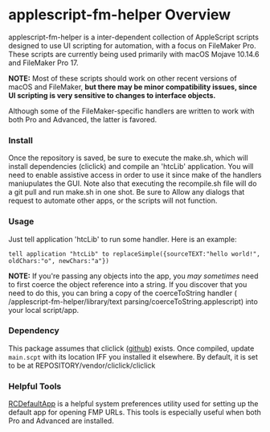 # applescript-fm-helper Overview
applescript-fm-helper is a inter-dependent collection of AppleScript scripts designed to use UI scripting for automation, with a focus on FileMaker Pro. These scripts are currently being used primarily with macOS Mojave 10.14.6 and FileMaker Pro 17.

**NOTE:** Most of these scripts should work on other recent versions of macOS and FileMaker, **but there may be minor compatibility issues, since UI scripting is very sensitive to changes to interface objects.**

Although some of the FileMaker-specific handlers are written to work with both Pro and Advanced, the latter is favored.


### Install
Once the repository is saved, be sure to execute the make.sh, which will install dependencies (cliclick) and compile an 'htcLib' application. You will need to enable assistive access in order to use it since make of the handlers maniupulates the GUI. Note also that executing the recompile.sh file will do a git pull and run make.sh in one shot. Be sure to Allow any dialogs that request to automate other apps, or the scripts will not function. 

### Usage
Just tell application 'htcLib' to run some handler. Here is an example:

```-- AppleScript
tell application "htcLib" to replaceSimple({sourceTEXT:"hello world!", oldChars:"o", newChars:"a"})
```

**NOTE:** If you're passing any objects into the app, you _may sometimes_ need to first coerce the object reference into a string. If you discover that you need to do this, you can bring a copy of the coerceToString handler ( /applescript-fm-helper/library/text parsing/coerceToString.applescript) into your local script/app.


### Dependency
This package assumes that cliclick ([github](https://github.com/BlueM/cliclick)) exists. Once compiled, update `main.scpt` with its location IFF you installed it elsewhere. By default, it is set to be at REPOSITORY/vendor/cliclick/cliclick 


### Helpful Tools
[RCDefaultApp](http://www.rubicode.com/Software/RCDefaultApp/) is a helpful system preferences utility used for setting up the default app for opening FMP URLs. This tools is especially useful when both Pro and Advanced are installed.
